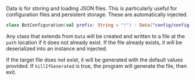 Data is for storing and loading JSON files. This is particularly useful for configuration files and persistent storage. These are automatically injected.

```kotlin
class BotConfiguration(val prefix: String = "!") : Data("config/config.json", killIfGenerated = false)
```

Any class that extends from `Data` will be created and written to a file at the `path` location if it does not already exist. If the file already exists, it will be deserialized into an instance and injected.

If the target file does not exist, it will be generated with the default values provided. If `killIfGenerated` is true, the program will generate the file, then exit.
